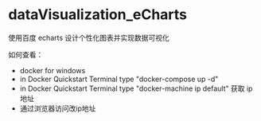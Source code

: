 # dataVisualization_eCharts
使用百度 echarts 设计个性化图表并实现数据可视化

如何查看：
- docker for windows
- in Docker Quickstart Terminal type "docker-compose up -d"
- in Docker Quickstart Terminal type "docker-machine ip default" 获取 ip 地址
- 通过浏览器访问改ip地址

